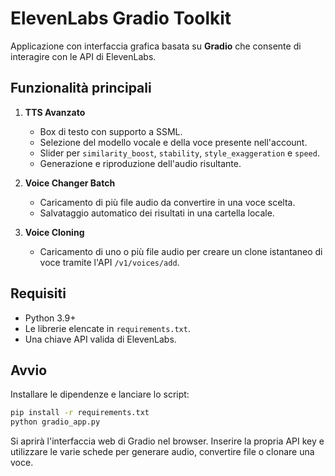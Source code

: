 # ElevenLabs Gradio Toolkit

Applicazione con interfaccia grafica basata su **Gradio** che consente di interagire con le API di ElevenLabs.

## Funzionalità principali

1. **TTS Avanzato**
   - Box di testo con supporto a SSML.
   - Selezione del modello vocale e della voce presente nell'account.
   - Slider per `similarity_boost`, `stability`, `style_exaggeration` e `speed`.
   - Generazione e riproduzione dell'audio risultante.

2. **Voice Changer Batch**
   - Caricamento di più file audio da convertire in una voce scelta.
   - Salvataggio automatico dei risultati in una cartella locale.

3. **Voice Cloning**
   - Caricamento di uno o più file audio per creare un clone istantaneo di voce tramite l'API `/v1/voices/add`.

## Requisiti

- Python 3.9+
- Le librerie elencate in `requirements.txt`.
- Una chiave API valida di ElevenLabs.

## Avvio

Installare le dipendenze e lanciare lo script:

```bash
pip install -r requirements.txt
python gradio_app.py
```

Si aprirà l'interfaccia web di Gradio nel browser. Inserire la propria API key e utilizzare le varie schede per generare audio, convertire file o clonare una voce.
